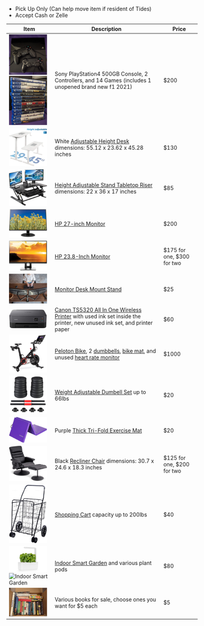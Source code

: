 - Pick Up Only (Can help move item if resident of Tides)
- Accept Cash or Zelle

| Item | Description | Price |
| ---- | ----------- | ----- |
| <img src="./img/ps4-1.png" alt="PS4" width="100"></br><img src="./img/ps4-2.png" alt="PS4" width="100"> | Sony PlayStation4 500GB Console, 2 Controllers, and 14 Games (includes 1 unopened brand new f1 2021) | $200 |
| <img src="./img/desk.png" alt="Standing Desk" width="100"> | White [Adjustable Height Desk](https://www.amazon.com/gp/product/B0796L86ND/ref=ppx_yo_dt_b_search_asin_title?ie=UTF8&psc=1) dimensions: 55.12 x 23.62 x 45.28 inches | $130 |
| <img src="./img/riser.png" alt="Tabletop Riser" width="100"> | [Height Adjustable Stand Tabletop Riser](https://www.amazon.com/gp/product/B0784HWPN6/ref=ppx_yo_dt_b_search_asin_title?ie=UTF8&th=1) dimensions: 22 x 36 x 17 inches | $85 |
| <img src="./img/monitor-27.png" alt="Monitor 27" width="100"> | [HP 27-inch Monitor](https://www.amazon.com/gp/product/B07CZKTN19/ref=ppx_yo_dt_b_search_asin_title?ie=UTF8&psc=1) | $200 |
| <img src="./img/monitor-24.png" alt="Monitor 24" width="100"> | [HP 23.8-Inch Monitor](https://www.amazon.com/gp/product/B072M34RQC/ref=ppx_yo_dt_b_search_asin_title?ie=UTF8&psc=1) | $175 for one, $300 for two |
| <img src="./img/mount.png" alt="Desk Mount Stand" width="100"> | [Monitor Desk Mount Stand](https://www.amazon.com/gp/product/B009S750LA/ref=ppx_yo_dt_b_search_asin_title?ie=UTF8&psc=1) | $25 |
| <img src="./img/printer.png" alt="Printer" width="100"> | [Canon TS5320 All In One Wireless Printer](https://www.amazon.com/gp/product/B07WL4JNH7/ref=ppx_od_dt_b_asin_title_s00?ie=UTF8&psc=1) with used ink set inside the printer, new unused ink set, and printer paper | $60 |
| <img src="./img/peloton.png" alt="Peloton" width="100"> | [Peloton Bike](https://www.onepeloton.com/shop/bike/bike-package), 2 [dumbbells](https://www.onepeloton.com/shop/accessories/peloton-weights), [bike mat](https://www.onepeloton.com/shop/accessories/bike-mat-v2), and unused [heart rate monitor](https://www.onepeloton.com/shop/accessories/pl-hr-c-01) | $1000 |
| <img src="./img/dumbbell.png" alt="Dumbbell Set" width="100"> | [Weight Adjustable Dumbell Set](https://www.walmart.com/ip/Weight-Dumbbell-Set-Adjustable-Gym-Barbell-Plates-Body-Workout-Unfilled/898271553) up to 66lbs | $20 |
| <img src="./img/mat.png" alt="Exercise Mat" width="100"> | Purple [Thick Tri-Fold Exercise Mat](https://www.amazon.com/gp/product/B07D3NZHV4/ref=ppx_yo_dt_b_search_asin_title?ie=UTF8&psc=1) | $20 |
| <img src="./img/chair.png" alt="Recliner Chair" width="100"> | Black [Recliner Chair](https://www.amazon.com/gp/product/B07JHSGYYH/ref=ppx_yo_dt_b_search_asin_title?ie=UTF8&psc=1) dimensions: 30.7 x 24.6 x 18.3 inches | $125 for one, $200 for two |
| <img src="./img/cart.png" alt="Shopping Cart" width="100"> | [Shopping Cart](https://www.amazon.com/gp/product/B01K07MF8C/ref=ppx_yo_dt_b_asin_title_o05_s00?ie=UTF8&psc=1) capacity up to 200lbs | $40 |
| <img src="./img/garden.png" alt="Smart Garden" width="100"> ![Indoor Smart Garden](./img/smart-garden.png) | [Indoor Smart Garden](https://www.clickandgrow.com/products/the-smart-garden-3) and various plant pods | $80 |
| <img src="./img/books-1.png" alt="Books" width="100"> | Various books for sale, choose ones you want for $5 each | $5 |
